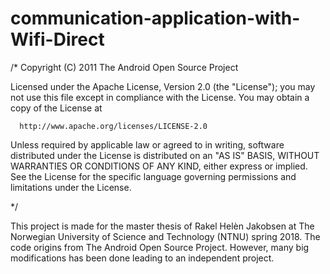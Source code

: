 # communication-application-with-Wifi-Direct


/*
 Copyright (C) 2011 The Android Open Source Project
 
 Licensed under the Apache License, Version 2.0 (the "License");
 you may not use this file except in compliance with the License.
 You may obtain a copy of the License at

      http://www.apache.org/licenses/LICENSE-2.0

 Unless required by applicable law or agreed to in writing, software
 distributed under the License is distributed on an "AS IS" BASIS,
 WITHOUT WARRANTIES OR CONDITIONS OF ANY KIND, either express or implied.
 See the License for the specific language governing permissions and
 limitations under the License.
 
 */
 
 
 This project is made for the master thesis of Rakel Helèn Jakobsen at The Norwegian University of Science and Technology (NTNU) spring 2018. The code origins from The Android Open Source Project. However, many big modifications has been done leading to an independent project. 
